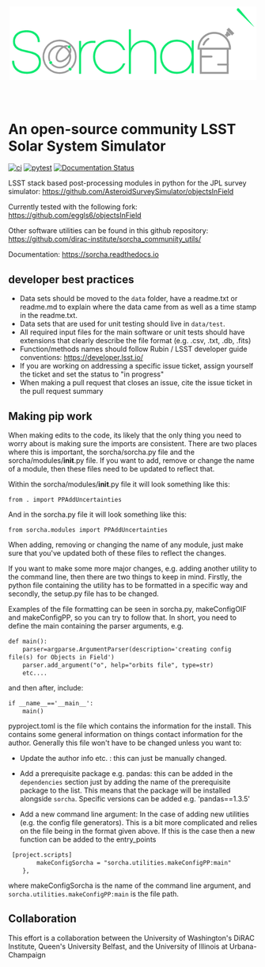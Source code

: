 <h1 align="center">
<img src="https://raw.githubusercontent.com/dirac-institute/sorcha/main/docs/images/sorcha_logo.png" width="500">
</h1><br>

# An open-source community LSST Solar System Simulator

[![ci](https://github.com/dirac-institute/sorcha/actions/workflows/smoke-test.yml/badge.svg)](https://github.com/dirac-institute/sorcha/actions/workflows/smoke-test.yml)
[![pytest](https://github.com/dirac-institute/sorcha/actions/workflows/testing-and-coverage.yml/badge.svg)](https://github.com/dirac-institute/sorcha/actions/workflows/testing-and-coverage.yml)
[![Documentation Status](https://readthedocs.org/projects/sorcha/badge/?version=latest)](https://sorcha.readthedocs.io/en/latest/?badge=latest)

LSST stack based post-processing modules in python for the JPL survey simulator: https://github.com/AsteroidSurveySimulator/objectsInField

Currently tested with the following fork: https://github.com/eggls6/objectsInField

Other software utilities can be found in this github repository: https://github.com/dirac-institute/sorcha_communiity_utils/

Documentation: https://sorcha.readthedocs.io

## developer best practices
* Data sets should be moved to the `data` folder, have a readme.txt or readme.md to explain where the data came from as well as a time stamp in the readme.txt.
* Data sets that are used for unit testing should live in `data/test`.  
* All required input files for the main software or unit tests should have extensions that clearly describe the file format (e.g. .csv, .txt, .db, .fits)
* Function/methods names should follow Rubin / LSST developer guide conventions: https://developer.lsst.io/
* If you are working on addressing a specific issue ticket, assign yourself the ticket and set the status to "in progress"
* When making a pull request that closes an issue, cite the issue ticket in the pull request summary


## Making pip work
When making edits to the code, its likely that the only thing you need to worry
about is making sure the imports are consistent. There are two places where this
is important, the sorcha/sorcha.py file and the sorcha/modules/__init__.py file.
If you want to add, remove or change the name of a module, then these files need
to be updated to reflect that. 

Within the sorcha/modules/__init__.py file it will look something like this:
```
from . import PPAddUncertainties
```
And in the sorcha.py file it will look something like this:
```
from sorcha.modules import PPAddUncertainties
```
When adding, removing or changing the name of any module, just make sure that
you've updated both of these files to reflect the changes.


If you want to make some more major changes, e.g. adding another utility to the 
command line, then there are two things to keep in mind. Firstly, the python file
containing the utility has to be formatted in a specific way and secondly, the
setup.py file has to be changed.

Examples of the file formatting can be seen in sorcha.py, makeConfigOIF and
makeConfigPP, so you can try to follow that. In short, you need to define the
main containing the parser arguments, e.g. 

```
def main():
    parser=argparse.ArgumentParser(description='creating config file(s) for Objects in Field')
    parser.add_argument("o", help="orbits file", type=str)
    etc....
```

and then after, include:
```
if __name__=='__main__':
    main()
```

pyproject.toml is the file which contains the information for the install.
This contains some general information on things contact information for the author.
Generally this file won't have to be changed unless you want to:

- Update the author info etc. : this can just be manually changed.

- Add a prerequisite package e.g. pandas: this can be added in the ``dependencies`` section just by adding the name of the prerequisite package to the list. This means that the package will be installed alongside ``sorcha``. Specific versions can be added e.g. 'pandas==1.3.5'

- Add a new command line argument: In the case of adding new utilities (e.g. the config file generators). This is a bit more complicated and relies on the file being in the format given above. If this is the case then a new function can be added to the entry_points

```          
 [project.scripts]
        makeConfigSorcha = "sorcha.utilities.makeConfigPP:main"
    },
```
where makeConfigSorcha is the name of the command line argument, and
``sorcha.utilities.makeConfigPP:main`` is the file path.

## Collaboration
This effort is a collaboration between the University of Washington's DiRAC
Institute, Queen's University Belfast, and the University of Illinois at Urbana-Champaign
